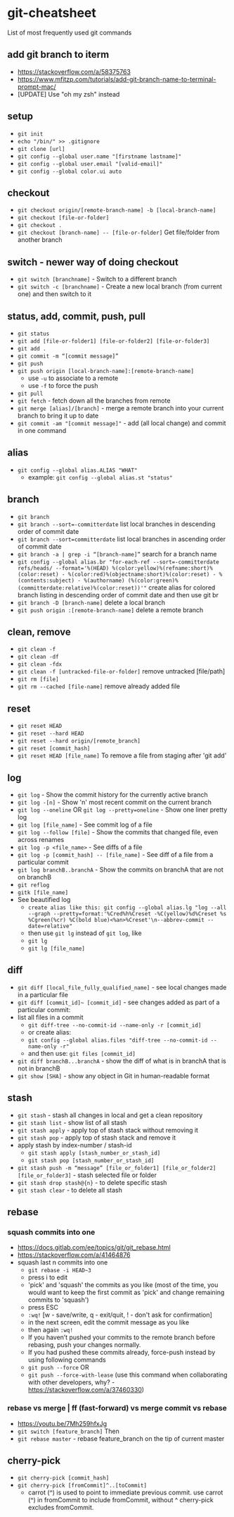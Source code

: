 # git-cheatsheet
List of most frequently used git commands

## add git branch to iterm
* https://stackoverflow.com/a/58375763
* https://www.mfitzp.com/tutorials/add-git-branch-name-to-terminal-prompt-mac/
* [UPDATE] Use "oh my zsh" instead

## setup
* `git init`
* `echo "/bin/" >> .gitignore`
* `git clone [url]`
* `git config --global user.name "[firstname lastname]"`
* `git config --global user.email "[valid-email]"`
* `git config --global color.ui auto`

## checkout
* `git checkout origin/[remote-branch-name] -b [local-branch-name]`
* `git checkout [file-or-folder]`
* `git checkout .`
* `git checkout [branch-name] -- [file-or-folder]` Get file/folder from another branch

## switch - newer way of doing checkout
* `git switch [branchname]` - Switch to a different branch
* `git switch -c [branchname]` - Create a new local branch (from current one) and then switch to it

## status, add, commit, push, pull
* `git status`
* `git add [file-or-folder1] [file-or-folder2] [file-or-folder3]`
* `git add .`
* `git commit -m “[commit message]”`
* `git push`
* `git push origin [local-branch-name]:[remote-branch-name]` 
  - use `-u` to associate to a remote
  - use `-f` to force the push
* `git pull`
* `git fetch` - fetch down all the branches from remote
* `git merge [alias]/[branch]` - merge a remote branch into your current branch to bring it up to date
* `git commit -am "[commit message]"` - add (all local change) and commit in one command

## alias
* `git config --global alias.ALIAS "WHAT"`
  - example: `git config --global alias.st "status"`

## branch
* `git branch`
* `git branch --sort=-committerdate` list local branches in descending order of commit date
* `git branch --sort=committerdate` list local branches in ascending order of commit date
* `git branch -a | grep -i “[branch-name]”` search for a branch name
* `git config --global alias.br "for-each-ref --sort=-committerdate refs/heads/ --format='%(HEAD) %(color:yellow)%(refname:short)%(color:reset) - %(color:red)%(objectname:short)%(color:reset) - %(contents:subject) - %(authorname) (%(color:green)%(committerdate:relative)%(color:reset))'"` 
create alias for colored branch listing in descending order of commit date and then use git br 
* `git branch -D [branch-name]` delete a local branch
* `git push origin :[remote-branch-name]` delete a remote branch

## clean, remove
* `git clean -f`
* `git clean -df`
* `git clean -fdx`
* `git clean -f [untracked-file-or-folder]` remove untracked [file/path]
* `git rm [file]`
* `git rm --cached [file-name]` remove already added file

## reset
* `git reset HEAD`
* `git reset --hard HEAD`
* `git reset --hard origin/[remote_branch]`
* `git reset [commit_hash]`
* `git reset HEAD [file_name]` To remove a file from staging after 'git add'

## log
* `git log` - Show the commit history for the currently active branch
* `git log -[n]` - Show 'n' most recent commit on the current branch
* `git log --oneline` OR `git log --pretty=oneline` - Show one liner pretty log
* `git log [file_name]` - See commit log of a file
* `git log --follow [file]` - Show the commits that changed file, even across renames
* `git log -p <file_name>` - See diffs of a file
* `git log -p [commit_hash] -- [file_name]` - See diff of a file from a particular commit
* `git log branchB..branchA` - Show the commits on branchA that are not on branchB
* `git reflog`
* `gitk [file_name]`
* See beautified log
  - `create alias like this: git config --global alias.lg "log --all --graph --pretty=format:'%Cred%h%Creset -%C(yellow)%d%Creset %s %Cgreen(%cr) %C(bold blue)<%an>%Creset'\n--abbrev-commit --date=relative"`
  - then use `git lg` instead of `git log`, like
  - `git lg`
  - `git lg [file_name]`
 
## diff
* `git diff [local_file_fully_qualified_name]` - see local changes made in a particular file
* `git diff [commit_id]~ [commit_id]` - see changes added as part of a particular commit:
* list all files in a commit
  - `git diff-tree --no-commit-id --name-only -r [commit_id]`
  - or create alias: 
  - `git config --global alias.files "diff-tree --no-commit-id --name-only -r"`
  - and then use: `git files [commit_id]`
* `git diff branchB...branchA` - show the diff of what is in branchA that is not in branchB
* `git show [SHA]` - show any object in Git in human-readable format

## stash
* `git stash` - stash all changes in local and get a clean repository
* `git stash list` - show list of all stash
* `git stash apply` - apply top of stash stack without removing it
* `git stash pop` - apply top of stash stack and remove it
* apply stash by index-number / stash-id
  - `git stash apply [stash_number_or_stash_id]`
  - `git stash pop [stash_number_or_stash_id]`
* `git stash push -m “message” [file_or_folder1] [file_or_folder2] [file_or_folder3]` - stash selected file or folder
* `git stash drop stash@{n}` - to delete specific stash
* `git stash clear` - to delete all stash

## rebase
### squash commits into one
* https://docs.gitlab.com/ee/topics/git/git_rebase.html
* https://stackoverflow.com/a/41464876
* squash last n commits into one
  - `git rebase -i HEAD~3`
  - press i to edit
  - 'pick' and 'squash' the commits as you like (most of the time, you would want to keep the first commit as 'pick' and change remaining commits to 'squash')
  - press ESC
  - `:wq!` [w - save/write, q - exit/quit, ! - don't ask for confirmation]
  - in the next screen, edit the commit message as you like
  - then again `:wq!`
  - If you haven’t pushed your commits to the remote branch before rebasing, push your changes normally. 
  - If you had pushed these commits already, force-push instead by using following commands
  - `git push --force` OR 
  - `git push --force-with-lease` (use this command when collaborating with other developers, why? - https://stackoverflow.com/a/37460330)

### rebase vs merge | ff (fast-forward) vs merge commit vs rebase
* https://youtu.be/7Mh259hfxJg
* `git switch [feature_branch]` Then 
* `git rebase master` - rebase feature_branch on the tip of  current master

## cherry-pick
* `git cherry-pick [commit_hash]`
* `git cherry-pick [fromCommit]^..[toCommit]`
  - carrot (^) is used to point to immediate previous commit. use carrot (^) in fromCommit to include fromCommit, without ^ cherry-pick excludes fromCommit.
